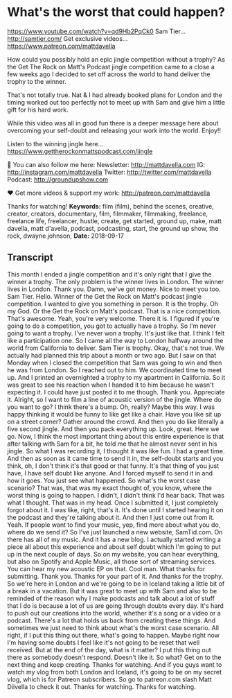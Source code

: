 # What's the worst that could happen?
https://www.youtube.com/watch?v=qd9Hb2PqCk0
Sam Tier... http://samtier.com/
Get exclusive videos... https://www.patreon.com/mattdavella

How could you possibly hold an epic jingle competition without a trophy? As the Get The Rock on Matt's Podcast jingle competition came to a close a few weeks ago I decided to set off across the world to hand deliver the trophy to the winner.

That's not totally true. Nat & I had already booked plans for London and the timing worked out too perfectly not to meet up with Sam and give him a little gift for his hard work.

While this video was all in good fun there is a deeper message here about overcoming your self-doubt and releasing your work into the world. Enjoy!!

Listen to the winning jingle here...
https://www.gettherockonmattspodcast.com/jingle

💯 You can also follow me here:
Newsletter:  http://mattdavella.com
IG:  http://instagram.com/mattdavella
Twitter:  http://twitter.com/mattdavella
Podcast:  http://groundupshow.com

❤️ Get more videos & support my work:
http://patreon.com/mattdavella

Thanks for watching!
**Keywords:** film (film), behind the scenes, creative, creator, creators, documentary, film, filmmaker, filmmaking, freelance, freelance life, freelancer, hustle, create, get started, ground up, make, matt davella, matt d'avella, podcast, podcasting, start, the ground up show, the rock, dwayne johnson, 
**Date:** 2018-09-17

## Transcript
 This month I ended a jingle competition and it's only right that I give the winner a trophy. The only problem is the winner lives in London. The winner lives in London. Thank you. Damn, we've got money. Nice to meet you too. Sam Tier. Hello. Winner of the Get the Rock on Matt's podcast jingle competition. I wanted to give you something in person. It is the trophy. Oh my God. Or the Get the Rock on Matt's podcast. That is a nice competition. That's awesome. Yeah, you're very welcome. There it is. I figured if you're going to do a competition, you got to actually have a trophy. So I'm never going to want a trophy. I've never won a trophy. It's just like that. I think I felt like a participation one. So I came all the way to London halfway around the world from California to deliver. Sam Tier is trophy. Okay, that's not true. We actually had planned this trip about a month or two ago. But I saw on that Monday when I closed the competition that Sam was going to win and then he was from London. So I reached out to him. We coordinated time to meet up. And I printed an overnighted a trophy to my apartment in California. So it was great to see his reaction when I handed it to him because he wasn't expecting it. I could have just posted it to me though. Thank you. Appreciate it. Alright, so I want to film a line of acoustic version of the jingle. Where do you want to go? I think there's a bump. Oh, really? Maybe this way. I was happy thinking it would be funny to like get like a chair. Have you like sit up on a street corner? Gather around the crowd. And then you do like literally a five second jingle. And then you pack everything up. Look, great. Here we go. Now, I think the most important thing about this entire experience is that after talking with Sam for a bit, he told me that he almost never sent in his jingle. So what I was recording it, I thought it was like fun. I had a great time. And then as soon as it came time to send it in, the self-doubt starts and you think, oh, I don't think it's that good or that funny. It's that thing of you just have, I have self doubt like anyone. And I forced myself to send it in and how it goes. You just see what happened. So what's the worst case scenario? That was, that was my exact thought of, you know, where the worst thing is going to happen. I didn't, I didn't think I'd hear back. That was what I thought. That was in my head. Once I submitted it, I just completely forgot about it. I was like, right, that's it. It's done until I started hearing it on the podcast and they're talking about it. And then I just come out from it. Yeah. If people want to find your music, yep, find more about what you do, where do we send it? So I've just launched a new website, SamTid.com. On there has all of my music. And it has a new blog. I actually started writing a piece all about this experience and about self doubt which I'm going to put up in the next couple of days. So on my website, you can hear everything, but also on Spotify and Apple Music, all those sort of streaming services. You can hear my new acoustic EP on that. Cool man. What thanks for submitting. Thank you. Thanks for your part of it. And thanks for the trophy. So we're here in London and we're going to be in Iceland taking a little bit of a break in a vacation. But it was great to meet up with Sam and also to be reminded of the reason why I make podcasts and talk about a lot of stuff that I do is because a lot of us are going through doubts every day. It's hard to push out our creations into the world, whether it's a song or a video or a podcast. There's a lot that holds us back from creating these things. And sometimes we just need to think about what's the worst case scenario. All right, if I put this thing out there, what's going to happen. Maybe right now I'm having some doubts I feel like it's not going to be reset that well received. But at the end of the day, what is it matter? I put this thing out there as somebody doesn't respond. Doesn't like it. So what? Get on to the next thing and keep creating. Thanks for watching. And if you guys want to watch my vlog from both London and Iceland, it's going to be on my secret vlog, which is for Patreon subscribers. So go to patreon.com slash Matt Diivella to check it out. Thanks for watching. Thanks for watching.
